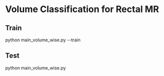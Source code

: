 # Volume Classification for Rectal MR
## Train
python main_volume_wise.py --train

## Test
python main_volume_wise.py
